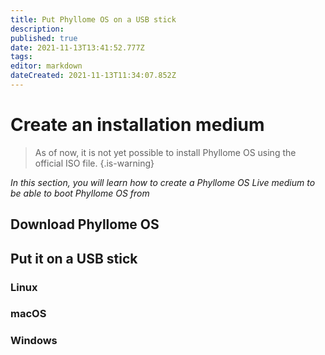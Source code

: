 ```yaml
---
title: Put Phyllome OS on a USB stick
description: 
published: true
date: 2021-11-13T13:41:52.777Z
tags: 
editor: markdown
dateCreated: 2021-11-13T11:34:07.852Z
---
```


# Create an installation medium

> As of now, it is not yet possible to install Phyllome OS using the official ISO file. 
{.is-warning}

*In this section, you will learn how to create a Phyllome OS Live medium to be able to boot Phyllome OS from*

## Download Phyllome OS

## Put it on a USB stick

### Linux

### macOS

### Windows 

